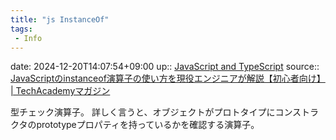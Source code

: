 ```yaml
---
title: "js InstanceOf"
tags:
 - Info
---
```


date: 2024-12-20T14:07:54+09:00
up:: [JavaScript and TypeScript](../Bar/Program/JavaScript%20and%20TypeScript.md)
source:: [JavaScriptのinstanceof演算子の使い方を現役エンジニアが解説【初心者向け】 | TechAcademyマガジン](https://magazine.techacademy.jp/magazine/32011)

型チェック演算子。
詳しく言うと、オブジェクトがプロトタイプにコンストラクタのprototypeプロパティを持っているかを確認する演算子。
